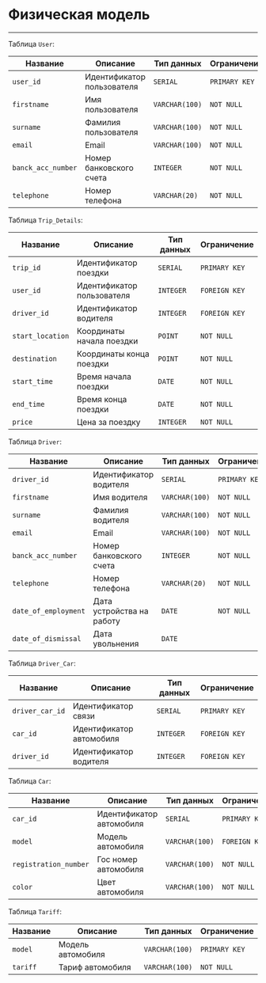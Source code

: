 # Физическая модель

---

Таблица `User`:

| Название          | Описание                   | Тип данных     | Ограничение   |
|-------------------|----------------------------|----------------|---------------|
| `user_id`         | Идентификатор пользователя | `SERIAL`       | `PRIMARY KEY` |
| `firstname`       | Имя пользователя           | `VARCHAR(100)` | `NOT NULL`    |
| `surname`         | Фамилия пользователя       | `VARCHAR(100)` | `NOT NULL`    |
| `email`           | Email                      | `VARCHAR(100)` | `NOT NULL`    |
| `banck_acc_number`| Номер банковского счета    | `INTEGER`      | `NOT NULL`    |
| `telephone`       | Номер телефона             | `VARCHAR(20)`  | `NOT NULL`    |

Таблица `Trip_Details`:

| Название          | Описание                   | Тип данных     | Ограничение   |
|-------------------|----------------------------|----------------|---------------|
| `trip_id`         | Идентификатор поездки      | `SERIAL`       | `PRIMARY KEY` |
| `user_id`         | Идентификатор пользователя | `INTEGER`      | `FOREIGN KEY` |
| `driver_id`       | Идентификатор водителя     | `INTEGER`      | `FOREIGN KEY` |
| `start_location`  | Координаты начала поездки  | `POINT`        | `NOT NULL`    |
| `destination`     | Координаты конца поездки   | `POINT`        | `NOT NULL`    |
| `start_time`      | Время начала поездки       | `DATE`         | `NOT NULL`    |
| `end_time`        | Время конца поездки        | `DATE`         | `NOT NULL`    |
| `price`           | Цена за поездку            | `INTEGER`      | `NOT NULL`    |

Таблица `Driver`:

| Название             | Описание                  | Тип данных     | Ограничение   |
|----------------------|---------------------------|----------------|---------------|
| `driver_id`          | Идентификатор водителя    | `SERIAL`       | `PRIMARY KEY` |
| `firstname`          | Имя водителя              | `VARCHAR(100)` | `NOT NULL`    |
| `surname`            | Фамилия водителя          | `VARCHAR(100)` | `NOT NULL`    |
| `email`              | Email                     | `VARCHAR(100)` | `NOT NULL`    |
| `banck_acc_number`   | Номер банковского счета   | `INTEGER`      | `NOT NULL`    |
| `telephone`          | Номер телефона            | `VARCHAR(20)`  | `NOT NULL`    |
| `date_of_employment` | Дата устройства на работу | `DATE`         | `NOT NULL`    |
| `date_of_dismissal`  | Дата увольнения           | `DATE`         |               |

Таблица `Driver_Car`:

| Название             | Описание                  | Тип данных     | Ограничение   |
|----------------------|---------------------------|----------------|---------------|
| `driver_car_id`      | Идентификатор связи       | `SERIAL`       | `PRIMARY KEY` |
| `car_id`             | Идентификатор автомобиля  | `INTEGER`      | `FOREIGN KEY` |
| `driver_id`          | Идентификатор водителя    | `INTEGER`      | `FOREIGN KEY` |

Таблица `Car`:

| Название               | Описание                  | Тип данных     | Ограничение   |
|------------------------|---------------------------|----------------|---------------|
| `car_id`               | Идентификатор автомобиля  | `SERIAL`       | `PRIMARY KEY` |
| `model`                | Модель автомобиля         | `VARCHAR(100)` | `FOREIGN KEY` |
| `registration_number ` | Гос номер автомобиля      | `VARCHAR(100)` | `NOT NULL`    |
| `color`                | Цвет автомобиля           | `VARCHAR(100)` | `NOT NULL`    |

Таблица `Tariff`:

| Название               | Описание                  | Тип данных     | Ограничение   |
|------------------------|---------------------------|----------------|---------------|
| `model`                | Модель автомобиля         | `VARCHAR(100)` | `PRIMARY KEY` |
| `tariff`               | Тариф автомобиля          | `VARCHAR(100)` | `NOT NULL`    |